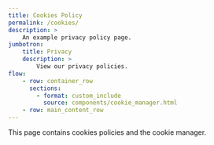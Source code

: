 ```yaml
---
title: Cookies Policy
permalink: /cookies/
description: >
    An example privacy policy page.
jumbotron:
    title: Privacy
    description: >
        View our privacy policies.
flow:
    - row: container_row
      sections:
        - format: custom_include
          source: components/cookie_manager.html
    - row: main_content_row
---
```

This page contains cookies policies and the cookie manager.
